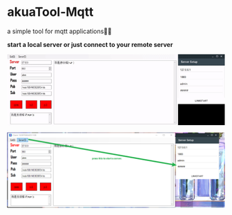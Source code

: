 # akuaTool-Mqtt
a simple tool for mqtt applications👨‍💻

**start a local server or just connect to your remote server**

![](./preview.gif)

![](./preview.png)

